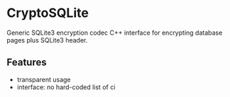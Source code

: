 # CryptoSQLite
Generic SQLite3 encryption codec C++ interface for encrypting database pages
plus SQLite3 header.

## Features
* transparent usage
* interface: no hard-coded list of ci